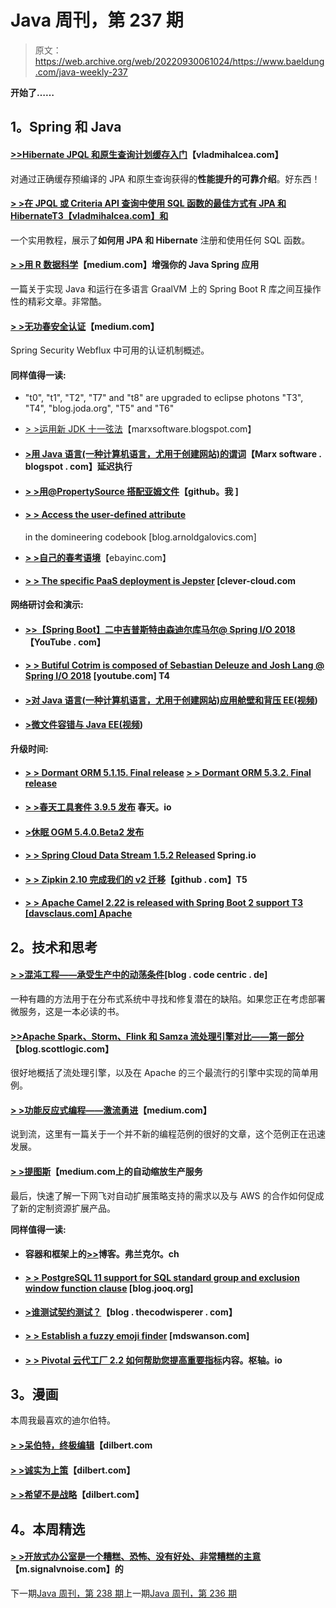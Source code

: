 # Java 周刊，第 237 期

> 原文：<https://web.archive.org/web/20220930061024/https://www.baeldung.com/java-weekly-237>

**开始了……**

## 1。Spring 和 Java

#### [**>>Hibernate JPQL 和原生查询计划缓存入门**](https://web.archive.org/web/20220626104350/https://vladmihalcea.com/hibernate-query-plan-cache/)【vladmihalcea.com】

对通过正确缓存预编译的 JPA 和原生查询获得的**性能提升的可靠介绍**。好东西！

#### [**> >在 JPQL 或 Criteria API 查询中使用 SQL 函数的最佳方式有 JPA 和 Hibernate**T3【vladmihalcea.com】和](https://web.archive.org/web/20220626104350/https://vladmihalcea.com/hibernate-sql-function-jpql-criteria-api-query/)

一个实用教程，展示了**如何用 JPA 和 Hibernate** 注册和使用任何 SQL 函数。

#### [**> >用 R 数据科学**](https://web.archive.org/web/20220626104350/https://medium.com/graalvm/enhance-your-java-spring-application-with-r-data-science-b669a8c28bea)【medium.com】增强你的 Java Spring 应用

一篇关于实现 Java 和运行在多语言 GraalVM 上的 Spring Boot R 库之间互操作性的精彩文章。非常酷。

#### [**> >无功春安全认证**](https://web.archive.org/web/20220626104350/https://medium.com/@mgray_94552/reactive-spring-security-authentication-ba6e38ce0ae7)【medium.com】

Spring Security Webflux 中可用的认证机制概述。

#### 同样值得一读:

*   "t0", "t1", "T2", "T7" and "t8" are upgraded to eclipse photons "T3", "T4", "blog.joda.org", "T5" and "T6"
*   [> >运用新 JDK 十一弦法](https://web.archive.org/web/20220626104350/https://marxsoftware.blogspot.com/2018/07/new-jdk-11-string-methods.html)【marxsoftware.blogspot.com】
*   #### [**>用 Java 语言(一种计算机语言，尤用于创建网站)的谓词**](https://web.archive.org/web/20220626104350/https://marxsoftware.blogspot.com/2018/07/deferred-execution-java-predicate.html)【Marx software . blogspot . com】延迟执行

*   #### [**> >用@PropertySource 搭配亚姆文件**](https://web.archive.org/web/20220626104350/https://mdeinum.github.io/2018-07-04-PropertySource-with-yaml-files/)【github。我 ]

*   #### [**> > Access the user-defined attribute**](https://web.archive.org/web/20220626104350/https://blog.arnoldgalovics.com/2018/07/09/accessing-custom-attributes-in-swagger-codegen/)

    in the domineering codebook [blog.arnoldgalovics.com]
*   [**> >自己的春考语境**](https://web.archive.org/web/20220626104350/https://www.ebayinc.com/stories/blogs/tech/your-own-spring-test-context/)【ebayinc.com】
*   #### [**> > The specific PaaS deployment is Jepster**](https://web.archive.org/web/20220626104350/https://www.clever-cloud.com/blog/engineering/2018/07/09/specifics-paas-deployment-jhipster/) [clever-cloud.com

**网络研讨会和演示:**

*   #### [**>>【Spring Boot】二中吉普斯特由森迪尔库马尔@ Spring I/O 2018**](https://web.archive.org/web/20220626104350/https://www.youtube.com/watch?v=bknaI_9T3tg)【YouTube . com】

*   #### [**> > Butiful Cotrim is composed of Sebastian Deleuze and Josh Lang @ Spring I/O 2018**](https://web.archive.org/web/20220626104350/https://www.youtube.com/watch?v=btNIey_2Zdw) [youtube.com] T4

*   #### [**>对 Java 语言(一种计算机语言，尤用于创建网站)应用舱壁和背压 EE(视频**](https://web.archive.org/web/20220626104350/https://blog.sebastian-daschner.com/entries/bulkheads-backpressure-javaee))

*   #### [**>微文件容错与 Java EE(视频**](https://web.archive.org/web/20220626104350/https://blog.sebastian-daschner.com/entries/microprofile-faulttolerance-intro))

**升级时间:**

*   #### [**> > Dormant ORM 5.1.15\. Final release**](https://web.archive.org/web/20220626104350/http://in.relation.to/2018/07/04/hibernate-orm-5115-final-release/) **[> > Dormant ORM 5.3.2\. Final release](https://web.archive.org/web/20220626104350/http://in.relation.to/2018/07/05/hibernate-orm-532-final-out/)**

*   #### [**> >春天工具套件 3.9.5 发布**](https://web.archive.org/web/20220626104350/https://spring.io/blog/2018/07/05/spring-tool-suite-3-9-5-released) 春天。io

*   #### [**>休眠 OGM 5.4.0.Beta2 发布**](https://web.archive.org/web/20220626104350/http://in.relation.to/2018/07/05/hibernate-ogm-5-4-Beta2-released/)

*   #### [**> > Spring Cloud Data Stream 1.5.2 Released**](https://web.archive.org/web/20220626104350/https://spring.io/blog/2018/07/05/spring-cloud-data-flow-1-6-m1-and-1-5-2-released) Spring.io

*   #### [**> > Zipkin 2.10 完成我们的 v2 迁移**](https://web.archive.org/web/20220626104350/https://github.com/openzipkin/zipkin/releases/tag/2.10.1)【github . com】T5

*   #### [**> > Apache Camel 2.22 is released with Spring Boot 2 support** T3 [davsclaus.com] Apache](https://web.archive.org/web/20220626104350/http://www.davsclaus.com/2018/07/apache-camel-222-released-with-spring.html?m=1)

## **2。技术和思考**

#### [**> >混沌工程——承受生产中的动荡条件**](https://web.archive.org/web/20220626104350/https://blog.codecentric.de/en/2018/07/chaos-engineering/)[blog . code centric . de]

一种有趣的方法用于在分布式系统中寻找和修复潜在的缺陷。如果您正在考虑部署微服务，这是一本必读的书。

#### [**>>Apache Spark、Storm、Flink 和 Samza 流处理引擎对比——第一部分**](https://web.archive.org/web/20220626104350/https://blog.scottlogic.com/2018/07/06/comparing-streaming-frameworks-pt1.html)【blog.scottlogic.com】

很好地概括了流处理引擎，以及在 Apache 的三个最流行的引擎中实现的简单用例。

#### [**> >功能反应式编程——激流勇进**](https://web.archive.org/web/20220626104350/https://www.nexocode.com/blog/posts/reactive-programming/)【medium.com】

说到流，这里有一篇关于一个并不新的编程范例的很好的文章，这个范例正在迅速发展。

#### [**> >提图斯**](https://web.archive.org/web/20220626104350/https://medium.com/netflix-techblog/auto-scaling-production-services-on-titus-1f3cd49f5cd7)【medium.com上的自动缩放生产服务

最后，快速了解一下网飞对自动扩展策略支持的需求以及与 AWS 的合作如何促成了新的定制资源扩展产品。

**同样值得一读:**

*   #### 容器和框架上的[**>>**](https://web.archive.org/web/20220626104350/https://blog.frankel.ch/on-containers-frameworks/)博客。弗兰克尔。ch

*   #### [**> > PostgreSQL 11 support for SQL standard group and exclusion window function clause**](https://web.archive.org/web/20220626104350/https://blog.jooq.org/2018/07/05/postgresql-11s-support-for-sql-standard-groups-and-exclude-window-function-clauses/) [blog.jooq.org]

*   #### [**>谁测试契约测试？**](https://web.archive.org/web/20220626104350/https://blog.thecodewhisperer.com/permalink/who-tests-the-contract-tests)【blog . thecodwisperer . com】

*   #### [**> > Establish a fuzzy emoji finder**](https://web.archive.org/web/20220626104350/https://mdswanson.com/blog/2018/07/06/fuzzy-emoji-finding.html) [mdswanson.com]

*   #### [> > Pivotal 云代工厂 2.2 如何帮助您提高重要指标](https://web.archive.org/web/20220626104350/https://content.pivotal.io/blog/how-pivotal-cloud-foundry-2-2-helps-you-improve-the-metrics-that-matter)内容。枢轴。io

## 3。漫画

本周我最喜欢的迪尔伯特。

#### [**> >呆伯特，终极编辑**](https://web.archive.org/web/20220626104350/http://dilbert.com/strip/2018-06-26)【dilbert.com

#### [**> >诚实为上策**](https://web.archive.org/web/20220626104350/http://dilbert.com/strip/2018-01-24)【dilbert.com】

#### [**> >希望不是战略**](https://web.archive.org/web/20220626104350/http://dilbert.com/strip/2015-04-29)【dilbert.com】

## 4。本周精选

#### [> >开放式办公室是一个糟糕、恐怖、没有好处、非常糟糕的主意](https://web.archive.org/web/20220626104350/https://m.signalvnoise.com/the-open-plan-office-is-a-terrible-horrible-no-good-very-bad-idea-42bd9cd294e3)【m.signalvnoise.com】的

下一期[Java 周刊，第 238 期](/web/20220626104350/https://www.baeldung.com/java-weekly-238)上一期[Java 周刊，第 236 期](/web/20220626104350/https://www.baeldung.com/java-weekly-236)
